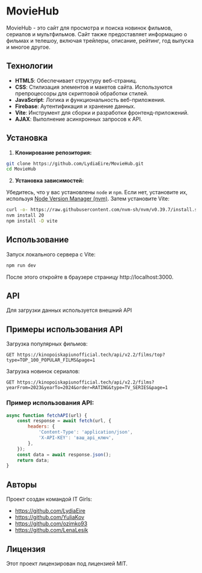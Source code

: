 # MovieHub

MovieHub - это сайт для просмотра и поиска новинок фильмов, сериалов и мультфильмов. Сайт также предоставляет информацию о фильмах и телешоу, включая трейлеры, описание, рейтинг, год выпуска и многое другое.

## Технологии

- **HTML5**: Обеспечивает структуру веб-страниц.
- **CSS**: Стилизация элементов и макетов сайта. Используются препроцессоры для скриптовой обработки стилей.
- **JavaScript**: Логика и функциональность веб-приложения.
- **Firebase**: Аутентификация и хранение данных.
- **Vite**: Инструмент для сборки и разработки фронтенд-приложений.
- **AJAX**: Выполнение асинхронных запросов к API.

## Установка

1. **Клонирование репозитория:**

```sh
git clone https://github.com/LydiaEire/MovieHub.git
cd MovieHub
```

2. **Установка зависимостей:**

Убедитесь, что у вас установлены `node` и `npm`. Если нет, установите их, используя [Node Version Manager (nvm)](https://github.com/nvm-sh/nvm). Затем установите Vite:

```sh
curl -o- https://raw.githubusercontent.com/nvm-sh/nvm/v0.39.7/install.sh | bash
nvm install 20
npm install -D vite
```

## Использование
Запуск локального сервера с Vite: 
```sh
npm run dev
```
После этого откройте в браузере страницу http://localhost:3000.


## API
Для загрузки данных используется внешний API

## Примеры использования API
Загрузка популярных фильмов:

```plaintext
GET https://kinopoiskapiunofficial.tech/api/v2.2/films/top?type=TOP_100_POPULAR_FILMS&page=1
```
Загрузка новинок сериалов:
```plaintext
GET https://kinopoiskapiunofficial.tech/api/v2.2/films?yearFrom=2023&yearTo=2024&order=RATING&type=TV_SERIES&page=1
```
### Пример использования API:

```javascript
async function fetchAPI(url) {
    const response = await fetch(url, {
        headers: {
            'Content-Type': 'application/json',
            'X-API-KEY': 'ваш_api_ключ',
        },
    });
    const data = await response.json();
    return data;
}
```

## Авторы
Проект создан командой IT Girls:
- https://github.com/LydiaEire
- https://github.com/YuliaKov
- https://github.com/ozimko93
- https://github.com/LenaLesik

## Лицензия
Этот проект лицензирован под лицензией MIT. 


